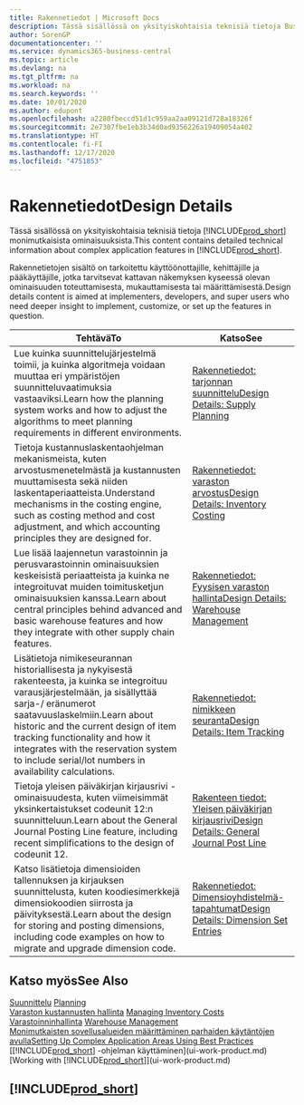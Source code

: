 ```yaml
---
title: Rakennetiedot | Microsoft Docs
description: Tässä sisällössä on yksityiskohtaisia teknisiä tietoja Business Central -sovelluksen monimutkaisista ominaisuuksista.
author: SorenGP
documentationcenter: ''
ms.service: dynamics365-business-central
ms.topic: article
ms.devlang: na
ms.tgt_pltfrm: na
ms.workload: na
ms.search.keywords: ''
ms.date: 10/01/2020
ms.author: edupont
ms.openlocfilehash: a2280fbeccd51d1c959aa2aa09121d728a18326f
ms.sourcegitcommit: 2e7307fbe1eb3b34d0ad9356226a19409054a402
ms.translationtype: HT
ms.contentlocale: fi-FI
ms.lasthandoff: 12/17/2020
ms.locfileid: "4751853"
---
```

# <a name="design-details"></a><span data-ttu-id="e830b-103">Rakennetiedot</span><span class="sxs-lookup"><span data-stu-id="e830b-103">Design Details</span></span>
<span data-ttu-id="e830b-104">Tässä sisällössä on yksityiskohtaisia teknisiä tietoja [!INCLUDE[prod_short](includes/prod_short.md)] monimutkaisista ominaisuuksista.</span><span class="sxs-lookup"><span data-stu-id="e830b-104">This content contains detailed technical information about complex application features in [!INCLUDE[prod_short](includes/prod_short.md)].</span></span>  

 <span data-ttu-id="e830b-105">Rakennetietojen sisältö on tarkoitettu käyttöönottajille, kehittäjille ja pääkäyttäjille, jotka tarvitsevat kattavan näkemyksen kyseessä olevan ominaisuuden toteuttamisesta, mukauttamisesta tai määrittämisestä.</span><span class="sxs-lookup"><span data-stu-id="e830b-105">Design details content is aimed at implementers, developers, and super users who need deeper insight to implement, customize, or set up the features in question.</span></span>  

|<span data-ttu-id="e830b-106">**Tehtävä**</span><span class="sxs-lookup"><span data-stu-id="e830b-106">**To**</span></span>|<span data-ttu-id="e830b-107">**Katso**</span><span class="sxs-lookup"><span data-stu-id="e830b-107">**See**</span></span>|  
|------------|-------------|  
|<span data-ttu-id="e830b-108">Lue kuinka suunnittelujärjestelmä toimii, ja kuinka algoritmeja voidaan muuttaa eri ympäristöjen suunnitteluvaatimuksia vastaaviksi.</span><span class="sxs-lookup"><span data-stu-id="e830b-108">Learn how the planning system works and how to adjust the algorithms to meet planning requirements in different environments.</span></span>|[<span data-ttu-id="e830b-109">Rakennetiedot: tarjonnan suunnittelu</span><span class="sxs-lookup"><span data-stu-id="e830b-109">Design Details: Supply Planning</span></span>](design-details-supply-planning.md)|  
|<span data-ttu-id="e830b-110">Tietoja kustannuslaskentaohjelman mekanismeista, kuten arvostusmenetelmästä ja kustannusten muuttamisesta sekä niiden laskentaperiaatteista.</span><span class="sxs-lookup"><span data-stu-id="e830b-110">Understand mechanisms in the costing engine, such as costing method and cost adjustment, and which accounting principles they are designed for.</span></span>|[<span data-ttu-id="e830b-111">Rakennetiedot: varaston arvostus</span><span class="sxs-lookup"><span data-stu-id="e830b-111">Design Details: Inventory Costing</span></span>](design-details-inventory-costing.md)|  
|<span data-ttu-id="e830b-112">Lue lisää laajennetun varastoinnin ja perusvarastoinnin ominaisuuksien keskeisistä periaatteista ja kuinka ne integroituvat muiden toimitusketjun ominaisuuksien kanssa.</span><span class="sxs-lookup"><span data-stu-id="e830b-112">Learn about central principles behind advanced and basic warehouse features and how they integrate with other supply chain features.</span></span>|[<span data-ttu-id="e830b-113">Rakennetiedot: Fyysisen varaston hallinta</span><span class="sxs-lookup"><span data-stu-id="e830b-113">Design Details: Warehouse Management</span></span>](design-details-warehouse-management.md)|  
|<span data-ttu-id="e830b-114">Lisätietoja nimikeseurannan historiallisesta ja nykyisestä rakenteesta, ja kuinka se integroituu varausjärjestelmään, ja sisällyttää sarja-/ eränumerot saatavuuslaskelmiin.</span><span class="sxs-lookup"><span data-stu-id="e830b-114">Learn about historic and the current design of item tracking functionality and how it integrates with the reservation system to include serial/lot numbers in availability calculations.</span></span>|[<span data-ttu-id="e830b-115">Rakennetiedot: nimikkeen seuranta</span><span class="sxs-lookup"><span data-stu-id="e830b-115">Design Details: Item Tracking</span></span>](design-details-item-tracking.md)|  
|<span data-ttu-id="e830b-116">Tietoja yleisen päiväkirjan kirjausrivi -ominaisuudesta, kuten viimeisimmät yksinkertaistukset codeunit 12:n suunnitteluun.</span><span class="sxs-lookup"><span data-stu-id="e830b-116">Learn about the General Journal Posting Line feature, including recent simplifications to the design of codeunit 12.</span></span>|[<span data-ttu-id="e830b-117">Rakenteen tiedot: Yleisen päiväkirjan kirjausrivi</span><span class="sxs-lookup"><span data-stu-id="e830b-117">Design Details: General Journal Post Line</span></span>](design-details-general-journal-post-line.md)|
|<span data-ttu-id="e830b-118">Katso lisätietoja dimensioiden tallennuksen ja kirjauksen suunnittelusta, kuten koodiesimerkkejä dimensiokoodien siirrosta ja päivityksestä.</span><span class="sxs-lookup"><span data-stu-id="e830b-118">Learn about the design for storing and posting dimensions, including code examples on how to migrate and upgrade dimension code.</span></span>|[<span data-ttu-id="e830b-119">Rakennetiedot: Dimensioyhdistelmä-tapahtumat</span><span class="sxs-lookup"><span data-stu-id="e830b-119">Design Details: Dimension Set Entries</span></span>](design-details-dimension-set-entries.md)| 

## <a name="see-also"></a><span data-ttu-id="e830b-120">Katso myös</span><span class="sxs-lookup"><span data-stu-id="e830b-120">See Also</span></span>  
 <span data-ttu-id="e830b-121">[Suunnittelu](production-planning.md) </span><span class="sxs-lookup"><span data-stu-id="e830b-121">[Planning](production-planning.md) </span></span>  
 <span data-ttu-id="e830b-122">[Varaston kustannusten hallinta](finance-manage-inventory-costs.md) </span><span class="sxs-lookup"><span data-stu-id="e830b-122">[Managing Inventory Costs](finance-manage-inventory-costs.md) </span></span>  
 <span data-ttu-id="e830b-123">[Varastoinninhallinta](warehouse-manage-warehouse.md) </span><span class="sxs-lookup"><span data-stu-id="e830b-123">[Warehouse Management](warehouse-manage-warehouse.md) </span></span>  
 [<span data-ttu-id="e830b-124">Monimutkaisten sovellusalueiden määrittäminen parhaiden käytäntöjen avulla</span><span class="sxs-lookup"><span data-stu-id="e830b-124">Setting Up Complex Application Areas Using Best Practices</span></span>](set-up-complex-application-areas-using-best-practices.md)  
 <span data-ttu-id="e830b-125">[[!INCLUDE[prod_short](includes/prod_short.md)] -ohjelman käyttäminen](ui-work-product.md)</span><span class="sxs-lookup"><span data-stu-id="e830b-125">[Working with [!INCLUDE[prod_short](includes/prod_short.md)]](ui-work-product.md)</span></span>

 ## [!INCLUDE[prod_short](includes/free_trial_md.md)]  
